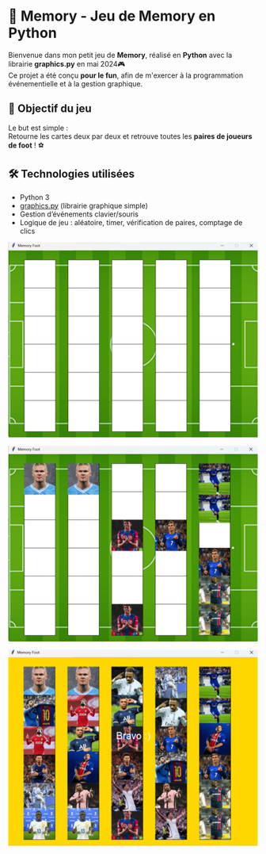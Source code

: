 # 🧠 Memory - Jeu de Memory en Python

Bienvenue dans mon petit jeu de **Memory**, réalisé en **Python** avec la librairie **graphics.py** en mai 2024🎮  
Ce projet a été conçu **pour le fun**, afin de m'exercer à la programmation événementielle et à la gestion graphique.

## 🎯 Objectif du jeu

Le but est simple :  
Retourne les cartes deux par deux et retrouve toutes les **paires de joueurs de foot** ! ⚽

## 🛠️ Technologies utilisées

- Python 3
- [graphics.py](http://mcsp.wartburg.edu/zelle/python/graphics.py) (librairie graphique simple)
- Gestion d’événements clavier/souris
- Logique de jeu : aléatoire, timer, vérification de paires, comptage de clics

![Aperçu du jeu 1](images/jeu1.png)

![Aperçu du jeu 2](images/jeu2.png)

![Aperçu du jeu 2](images/jeu3.png)
